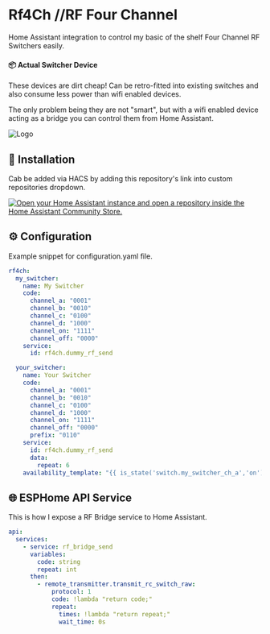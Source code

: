 # Rf4Ch //RF Four Channel

Home Assistant integration to control my basic of the shelf Four Channel RF Switchers easily.

#### 📦 Actual Switcher Device

These devices are dirt cheap! Can be retro-fitted into existing switches and also consume less power than wifi enabled devices.

The only problem being they are not "smart", but with a wifi enabled device acting as a bridge you can control them from Home Assistant.

![Logo](https://raw.github.com/tanishqmanuja/static/main/assets/rf4ch/switcher.webp?maxAge=2592000)

## 🚀 Installation

Cab be added via HACS by adding this repository's link into custom repositories dropdown.

[![Open your Home Assistant instance and open a repository inside the Home Assistant Community Store.](https://my.home-assistant.io/badges/hacs_repository.svg)](https://my.home-assistant.io/redirect/hacs_repository/?owner=tanishqmanuja&repository=ha.integration.rf4ch&category=Integration)

## ⚙️ Configuration

Example snippet for configuration.yaml file.

```yaml
rf4ch:
  my_switcher:
    name: My Switcher
    code:
      channel_a: "0001"
      channel_b: "0010"
      channel_c: "0100"
      channel_d: "1000"
      channel_on: "1111"
      channel_off: "0000"
    service:
      id: rf4ch.dummy_rf_send

  your_switcher:
    name: Your Switcher
    code:
      channel_a: "0001"
      channel_b: "0010"
      channel_c: "0100"
      channel_d: "1000"
      channel_on: "1111"
      channel_off: "0000"
      prefix: "0110"
    service:
      id: rf4ch.dummy_rf_send
      data:
        repeat: 6
    availability_template: "{{ is_state('switch.my_switcher_ch_a','on') }}"
```

## 🌐 ESPHome API Service

This is how I expose a RF Bridge service to Home Assistant.

```yaml
api:
  services:
    - service: rf_bridge_send
      variables:
        code: string
        repeat: int
      then:
        - remote_transmitter.transmit_rc_switch_raw:
            protocol: 1
            code: !lambda "return code;"
            repeat:
              times: !lambda "return repeat;"
              wait_time: 0s
```
